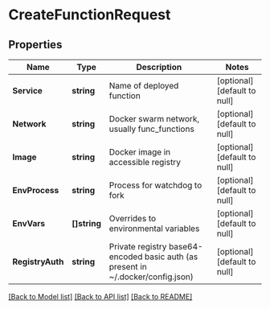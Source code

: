 # CreateFunctionRequest

## Properties
Name | Type | Description | Notes
------------ | ------------- | ------------- | -------------
**Service** | **string** | Name of deployed function | [optional] [default to null]
**Network** | **string** | Docker swarm network, usually func_functions | [optional] [default to null]
**Image** | **string** | Docker image in accessible registry | [optional] [default to null]
**EnvProcess** | **string** | Process for watchdog to fork | [optional] [default to null]
**EnvVars** | **[]string** | Overrides to environmental variables | [optional] [default to null]
**RegistryAuth** | **string** | Private registry base64-encoded basic auth (as present in ~/.docker/config.json) | [optional] [default to null]

[[Back to Model list]](../README.md#documentation-for-models) [[Back to API list]](../README.md#documentation-for-api-endpoints) [[Back to README]](../README.md)


